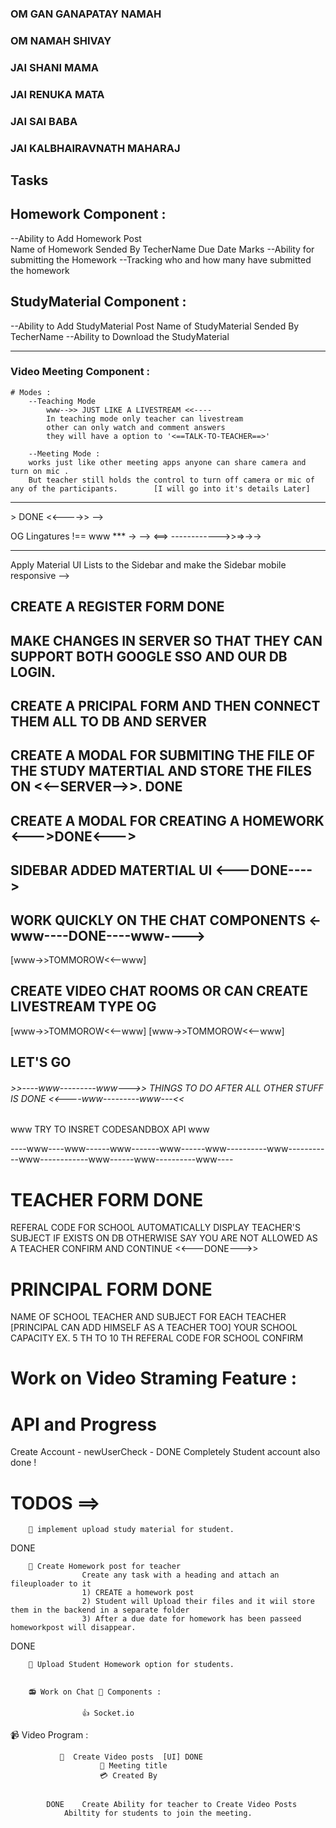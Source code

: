 ### OM GAN GANAPATAY NAMAH

### OM NAMAH SHIVAY

### JAI SHANI MAMA

### JAI RENUKA MATA

### JAI SAI BABA

### JAI KALBHAIRAVNATH MAHARAJ

## Tasks

## Homework Component :

--Ability to Add Homework Post  
 Name of Homework
Sended By TecherName
Due Date
Marks
--Ability for submitting the Homework
--Tracking who and how many have submitted the homework

## StudyMaterial Component :

--Ability to Add StudyMaterial Post
Name of StudyMaterial
Sended By TecherName
--Ability to Download the StudyMaterial

---

### Video Meeting Component :

    # Modes :
        --Teaching Mode
            www-->> JUST LIKE A LIVESTREAM <<----
            In teaching mode only teacher can livestream
            other can only watch and comment answers
            they will have a option to '<==TALK-TO-TEACHER==>'

        --Meeting Mode :
        works just like other meeting apps anyone can share camera and turn on mic .
        But teacher still holds the control to turn off camera or mic of any of the participants.        [I will go into it's details Later]

---

<!--
### Sign-in as Techer - Student - Principal Component

Create this Component

---

# <<---->> DONE <<---->> -->

OG Lingatures
!== www \*\*\* -> --> <==> ------------>>=>->->

---

<!-- # <-- DONE --> Apply Material UI Lists to the Sidebar and make the Sidebar mobile responsive -->

## CREATE A REGISTER FORM DONE

## MAKE CHANGES IN SERVER SO THAT THEY CAN SUPPORT BOTH GOOGLE SSO AND OUR DB LOGIN.

## CREATE A PRICIPAL FORM AND THEN CONNECT THEM ALL TO DB AND SERVER

## CREATE A MODAL FOR SUBMITING THE FILE OF THE STUDY MATERTIAL AND STORE THE FILES ON <<--SERVER-->>. DONE

## CREATE A MODAL FOR CREATING A HOMEWORK <--->DONE<--->

## SIDEBAR ADDED MATERTIAL UI <---DONE---->

## WORK QUICKLY ON THE CHAT COMPONENTS <-www----DONE----www---->

[www->>TOMMOROW<<--www]

## CREATE VIDEO CHAT ROOMS OR CAN CREATE LIVESTREAM TYPE OG

[www->>TOMMOROW<<--www]
[www->>TOMMOROW<<--www]

## LET'S GO

###### >>----www---------www--->> THINGS TO DO AFTER ALL OTHER STUFF IS DONE <<----www---------www---<<

www TRY TO INSRET CODESANDBOX API www

----www----www------www-------www------www----------www-----------www------------www------www----------www----

# TEACHER FORM DONE

REFERAL CODE FOR SCHOOL
AUTOMATICALLY DISPLAY TEACHER'S SUBJECT IF EXISTS ON DB OTHERWISE SAY YOU ARE NOT ALLOWED AS A TEACHER
CONFIRM AND CONTINUE
<<---DONE--->>

# PRINCIPAL FORM DONE

NAME OF SCHOOL
TEACHER AND SUBJECT FOR EACH TEACHER [PRINCIPAL CAN ADD HIMSELF AS A TEACHER TOO]
YOUR SCHOOL CAPACITY EX. 5 TH TO 10 TH
REFERAL CODE FOR SCHOOL
CONFIRM

# Work on Video Straming Feature :

 <!-- Steps to stream a video to -->

# API and Progress

Create Account -
newUserCheck - DONE Completely
Student account also done !

# TODOS ==>

        🍎 implement upload study material for student.

DONE

        🥚 Create Homework post for teacher
                    Create any task with a heading and attach an fileuploader to it
                    1) CREATE a homework post
                    2) Student will Upload their files and it wiil store them in the backend in a separate folder
                    3) After a due date for homework has been passeed homeworkpost will disappear.

DONE

        🐤 Upload Student Homework option for students.


        📻 Work on Chat 🐄 Components :

                    👍 Socket.io

📹 Video Program :

               🤦  Create Video posts  [UI] DONE
                        🚡 Meeting title
                        💳 Created By


            DONE    Create Ability for teacher to Create Video Posts
                Abiltity for students to join the meeting.
